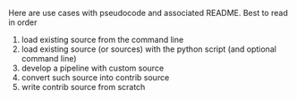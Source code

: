 Here are use cases with pseudocode and associated README. Best to read in order

1. load existing source from the command line
2. load existing source (or sources) with the python script (and optional command line)
3. develop a pipeline with custom source
4. convert such source into contrib source
5. write contrib source from scratch